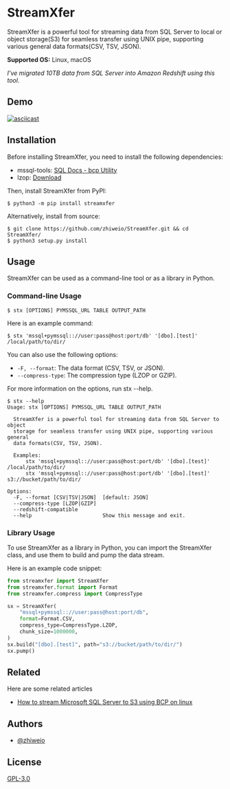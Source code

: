# StreamXfer

StreamXfer is a powerful tool for streaming data from SQL Server to local or object storage(S3) for seamless transfer using UNIX
pipe, supporting various general data formats(CSV, TSV, JSON).

**Supported OS:** Linux, macOS

_I've migrated 10TB data from SQL Server into Amazon Redshift using this tool._

## Demo

[![asciicast](https://asciinema.org/a/563200.svg)](https://asciinema.org/a/563200)


## Installation

Before installing StreamXfer, you need to install the following dependencies:

* mssql-tools: [SQL Docs - bcp Utility](https://learn.microsoft.com/en-us/sql/tools/bcp-utility?view=sql-server-ver16)
* lzop: [Download](https://www.lzop.org/)

Then, install StreamXfer from PyPI:

```shell
$ python3 -m pip install streamxfer
```

Alternatively, install from source:

```shell
$ git clone https://github.com/zhiweio/StreamXfer.git && cd StreamXfer/
$ python3 setup.py install
```


## Usage

StreamXfer can be used as a command-line tool or as a library in Python.

### Command-line Usage

```shell
$ stx [OPTIONS] PYMSSQL_URL TABLE OUTPUT_PATH
```

Here is an example command:

```shell
$ stx 'mssql+pymssql:://user:pass@host:port/db' '[dbo].[test]' /local/path/to/dir/
```

You can also use the following options:

* `-F, --format`: The data format (CSV, TSV, or JSON).
* `--compress-type`: The compression type (LZOP or GZIP).

For more information on the options, run stx --help.

```shell
$ stx --help             
Usage: stx [OPTIONS] PYMSSQL_URL TABLE OUTPUT_PATH

  StreamXfer is a powerful tool for streaming data from SQL Server to object
  storage for seamless transfer using UNIX pipe, supporting various general
  data formats(CSV, TSV, JSON).

  Examples:
      stx 'mssql+pymssql:://user:pass@host:port/db' '[dbo].[test]' /local/path/to/dir/
      stx 'mssql+pymssql:://user:pass@host:port/db' '[dbo].[test]' s3://bucket/path/to/dir/

Options:
  -F, --format [CSV|TSV|JSON]  [default: JSON]
  --compress-type [LZOP|GZIP]
  --redshift-compatible
  --help                       Show this message and exit.

```

### Library Usage

To use StreamXfer as a library in Python, you can import the StreamXfer class, and use them to build and pump the data stream.

Here is an example code snippet:

```python
from streamxfer import StreamXfer
from streamxfer.format import Format
from streamxfer.compress import CompressType

sx = StreamXfer(
    "mssql+pymssql:://user:pass@host:port/db",
    format=Format.CSV,
    compress_type=CompressType.LZOP,
    chunk_size=1000000,
)
sx.build("[dbo].[test]", path="s3://bucket/path/to/dir/")
sx.pump()

```

## Related

Here are some related articles

* [How to stream Microsoft SQL Server to S3 using BCP on linux](https://dstan.medium.com/streaming-microsoft-sql-server-to-s3-using-bcp-35241967d2e0)

## Authors

- [@zhiweio](https://www.github.com/zhiweio)

## License

[GPL-3.0](https://choosealicense.com/licenses/gpl-3.0/)
